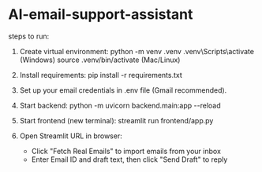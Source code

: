 # AI-email-support-assistant
steps to run: 
1. Create virtual environment:
   python -m venv .venv
   .venv\Scripts\activate  (Windows)
   source .venv/bin/activate  (Mac/Linux)

2. Install requirements:
   pip install -r requirements.txt

3. Set up your email credentials in .env file (Gmail recommended).

4. Start backend:
   python -m uvicorn backend.main:app --reload

5. Start frontend (new terminal):
   streamlit run frontend/app.py

6. Open Streamlit URL in browser:
   - Click "Fetch Real Emails" to import emails from your inbox
   - Enter Email ID and draft text, then click "Send Draft" to reply

